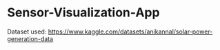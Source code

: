 # Sensor-Visualization-App

Dataset used: https://www.kaggle.com/datasets/anikannal/solar-power-generation-data